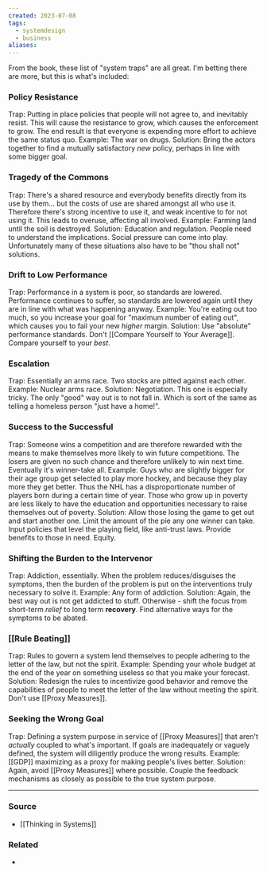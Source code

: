 ```yaml
---
created: 2023-07-08
tags:
  - systemdesign
  - business
aliases:
---
```

From the book, these list of "system traps" are all great. I'm betting there are more, but this is what's included:

### Policy Resistance
Trap: 
	Putting in place policies that people will not agree to, and inevitably resist. This will cause the resistance to grow, which causes the enforcement to grow. The end result is that everyone is expending more effort to achieve the same status quo.
Example:
	The war on drugs.
Solution:
	Bring the actors together to find a mutually satisfactory *new* policy, perhaps in line with some bigger goal.

### Tragedy of the Commons
Trap:
	There's a shared resource and everybody benefits directly from its use by them... but the costs of use are shared amongst all who use it. Therefore there's strong incentive to use it, and weak incentive to for not using it. This leads to overuse, affecting all involved.
 Example:
	 Farming land until the soil is destroyed.
 Solution:
	 Education and regulation. People need to understand the implications. Social pressure can come into play. Unfortunately many of these situations also have to be "thou shall not" solutions.

### Drift to Low Performance
Trap:
	Performance in a system is poor, so standards are lowered. Performance continues to suffer, so standards are lowered again until they are in line with what was happening anyway.
Example:
	You're eating out too much, so you increase your goal for "maximum number of eating out", which causes you to fail your new *higher* margin.
Solution:
	Use "absolute" performance standards. Don't [[Compare Yourself to Your Average]]. Compare yourself to your *best*.

### Escalation
Trap:
	Essentially an arms race. Two stocks are pitted against each other.
Example:
	Nuclear arms race.
Solution:
	Negotiation. This one is especially tricky. The only "good" way out is to not fall in. Which is sort of the same as telling a homeless person "just have a home!".

### Success to the Successful
Trap:
	Someone wins a competition and are therefore rewarded with the means to make themselves more likely to win future competitions. The losers are given no such chance and therefore unlikely to win next time. Eventually it's winner-take all.
Example:
	Guys who are slightly bigger for their age group get selected to play more hockey, and because they play more they get better. Thus the NHL has a disproportionate number of players born during a certain time of year.
	Those who grow up in poverty are less likely to have the education and opportunities necessary to raise themselves out of poverty. 
Solution:
	Allow those losing the game to get out and start another one. Limit the amount of the pie any one winner can take. Input policies that level the playing field, like anti-trust laws. Provide benefits to those in need. Equity.

### Shifting the Burden to the Intervenor
Trap:
	Addiction, essentially. When the problem reduces/disguises the symptoms, then the burden of the problem is put on the interventions truly necessary to solve it. 
Example:
	Any form of addiction.
Solution:
	Again, the best way out is not get addicted to stuff. Otherwise - shift the focus from short-term *relief* to long term **recovery**. Find alternative ways for the symptoms to be abated. 

### [[Rule Beating]]
Trap:
	Rules to govern a system lend themselves to people adhering to the letter of the law, but not the spirit. 
Example:
	Spending your whole budget at the end of the year on something useless so that you make your forecast.
Solution:
	Redesign the rules to incentivize good behavior and remove the capabilities of people to meet the letter of the law without meeting the spirit. Don't use [[Proxy Measures]]. 

### Seeking the Wrong Goal
Trap:
	Defining a system purpose in service of [[Proxy Measures]] that aren't *actually* coupled to what's important. If goals are inadequately or vaguely defined, the system will diligently produce the wrong results.
Example:
	[[GDP]] maximizing as a proxy for making people's lives better.
Solution:
	Again, avoid [[Proxy Measures]] where possible. Couple the feedback mechanisms as closely as possible to the true system purpose.

****
### Source
- [[Thinking in Systems]]

### Related
- 